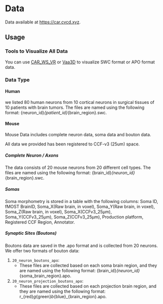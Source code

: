 # Data

Data available at <https://car.cvcd.xyz>.

## Usage

### Tools to Visualize All Data

You can use [CAR_WS_VR](https://github.com/neurogeom/CAR/releases/tag/v1.0.0) or [Vaa3D](https://github.com/Vaa3D/release) to visualize SWC format or APO format data.

### Data Type

#### Human

we listed 80 human neurons from 10 cortical neurons in surgical tissues of 10 patients  with brain tumors. The files are named using the following format: {neuron_id}_{patient_id}_{brain_region}.swc.

#### Mouse

Mouse Data includes complete neuron data, soma data and bouton data.

All data we provided has been registered to CCF-v3 (25um) space.

##### Complete Neuron / Axons

The data consists of 20 mouse neurons from 20 different cell types. The files are named using the following format: {brain_id}*{neuron_id}*{brain_region}.swc.

##### Somas

Soma morphometry is stored in a table with the following columns: Soma ID, fMOST BrainID, Soma_X(Raw brain, in voxel), Soma_Y(Raw brain, in voxel), Soma_Z(Raw brain, in voxel), Soma_X(CCFv3_25µm), Soma_Y(CCFv3_25µm), Soma_Z(CCFv3_25µm), Production platform, Registered CCF Region, Annotator.

##### Synaptic Sites (Boutons)

Boutons data are saved in the .apo format and is collected from 20 neurons. We offer two formats of bouton data:

1. `20_neuron_boutons_apo`:
   - These files are collected based on each soma brain region, and they are named using the following format: {brain_id}*{neuron_id}*{soma_brain_region}.apo.
2. `20_neuron_projection_boutons_apo`:
   - These files are collected based on each projection brain region, and they are named using the following format: r_{red}_g_{green}_b_{blue}_{brain_region}.apo.
